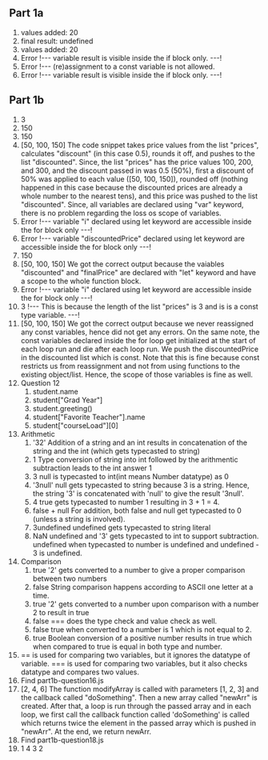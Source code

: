 ## Part 1a
1. values added: 20
2. final result: undefined
3. values added: 20
4. Error 
   !--- variable result is visible inside the if block only. ---!
5. Error 
   !--- (re)assignment to a const variable is not allowed. 
6. Error 
   !--- variable result is visible inside the if block only. ---!


## Part 1b
1. 3
2. 150
3. 150
4. [50, 100, 150] 
   The code snippet takes price values from the list "prices", calculates "discount" (in this case 0.5), rounds it off, and pushes to the list "discounted". Since, the list "prices" has the price values 100, 200, and 300, and the discount passed in was 0.5 (50%), first a discount of 50% was applied to each value ([50, 100, 150]), rounded off (nothing happened in this case because the discounted prices are already a whole number to the nearest tens), and this price was pushed to the list "discounted". Since, all variables are declared using "var" keyword, there is no problem regarding the loss os scope of variables.
5. Error 
   !--- variable "i" declared using let keyword are accessible inside the for block only ---!
6. Error 
   !--- variable "discountedPrice" declared using let keyword are accessible inside the for block only ---!
7. 150
8. [50, 100, 150] 
   We got the correct output because the vaiables "discounted" and "finalPrice" are declared with "let" keyword and have a scope to the whole function block. 
9.  Error 
    !--- variable "i" declared using let keyword are accessible inside the for block only ---!
10. 3 
    !--- This is because the length of the list "prices" is 3 and is is a const type variable. ---!
11. [50, 100, 150] 
    We got the correct output because we never reassigned any const variables, hence did not get any errors. On the same note, the const variables declared inside the for loop get initialized at the start of each loop run and die after each loop run. We push the discountedPrice in the discounted list which is const. Note that this is fine because const restricts us from reassignment and not from using functions to the existing object/list. Hence, the scope of those variables is fine as well. 
12. Question 12
    1.  student.name
    2.  student["Grad Year"]
    3.  student.greeting()
    4.  student["Favorite Teacher"].name
    5.  student["courseLoad"][0]
13. Arithmetic
    1.  '32'
        Addition of a string and an int results in concatenation of the string and the int (which gets typecasted to string)
    2. 1 
        Type conversion of string into int followed by the arithmentic subtraction leads to the int answer 1
    3. 3
        null is typecasted to int(int means Number datatype) as 0
    4. '3null'
        null gets typecasted  to string because 3 is a string. Hence, the string '3' is concatenated with 'null' to give the result '3null'.
    5. 4
        true gets typecasted to number 1 resulting in 3 + 1 = 4.
    6. false + null
        For addition, both false and null get typecasted to 0 (unless a string is involved).
    7. 3undefined
        undefined gets typecasted to string literal
    8. NaN
        undefined and '3' gets typecasted to int to support subtraction. undefined when typecasted to number is undefined and  undefined - 3 is undefined.
14. Comparison
    1.  true
        '2' gets converted to a number to give a proper comparison between two numbers
    2.  false
        String comparison happens according to ASCII one letter at a time.
    3.  true
        '2' gets converted to a number upon comparison with a number 2 to result in true
    4.  false
        === does the type check and value check as well.
    5.  false
        true when converted to a number is 1 which is not equal to 2.
    6.  true
        Boolean conversion of a positive number results in true which when compared to true is equal in both type and number.
15. == is used for comparing two variables, but it ignores the datatype of variable. === is used for comparing two variables, but it also checks datatype and compares two values.
16. Find part1b-question16.js
17. [2, 4, 6]
    The function modifyArray is called with parameters [1, 2, 3] and the callback called "doSomething". Then a new array called "newArr" is created. After that, a loop is run through the passed array and in each loop, we first call the callback function called 'doSomething' is called which returns twice the element in the passed array which is pushed in "newArr". At the end, we return newArr.
18. Find part1b-question18.js
19. 1
    4
    3
    2